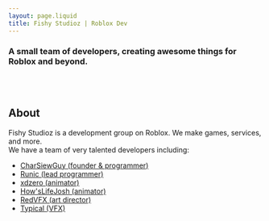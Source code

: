 ```yaml
---
layout: page.liquid
title: Fishy Studioz | Roblox Dev
---
```


### A small team of developers, creating awesome things for Roblox and beyond.

<br><br>
## About
Fishy Studioz is a development group on Roblox. We make games, services, and more.<br>
We have a team of very talented developers including:
<ul>
  <li class="listed"><span><a href="https://twitter.com/CharSiewGuy">CharSiewGuy (founder & programmer)</a></span></li>
  <li class="listed"><span><a href="https://github.com/R-unic">Runic (lead programmer)</a></span></li>
  <li class="listed"><span><a href="https://www.youtube.com/channel/UCiIP0epvbOHArVE7DnWKjNw">xdzero (animator)</a></span></li>
  <li class="listed"><span><a href="https://twitter.com/JoshButNitwit">How'sLifeJosh (animator)</a></span></li>
  <li class="listed"><span><a href="https://twitter.com/RedVFX2">RedVFX (art director)</a></span></li>
  <li class="listed"><span><a href="https://twitter.com/TypicalXYZ">Typical (VFX)</a></span></li>
</ul>
